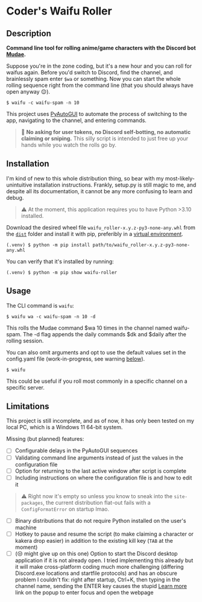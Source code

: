 # Coder's Waifu Roller

## Description

**Command line tool for rolling anime/game characters with the Discord bot [Mudae](https://top.gg/bot/432610292342587392).**

Suppose you're in the zone coding, but it's a new hour and you can roll for waifus again. Before you'd switch to Discord, find the channel, and brainlessly spam enter `$wa` or something. Now you can start the whole rolling sequence right from the command line (that you should always have open anyway :relieved:).
```
$ waifu -c waifu-spam -n 10
```

This project uses [PyAutoGUI](https://pypi.org/project/PyAutoGUI/) to automate the process of switching to the app, navigating to the channel, and entering commands.

> :mega: **No asking for user tokens, no Discord self-botting, no automatic claiming or sniping.** This silly script is intended to just free up your hands while you watch the rolls go by.

## Installation

I'm kind of new to this whole distribution thing, so bear with my most-likely-unintuitive installation instructions. Frankly, setup.py is still magic to me, and despite all its documentation, it cannot be any more confusing to learn and debug.

> :warning: At the moment, this application requires you to have Python >3.10 installed.

Download the desired wheel file `waifu_roller-x.y.z-py3-none-any.whl` from the [`dist`](dist/) folder and install it with pip, preferibly in a [virtual environment](https://docs.python.org/3/tutorial/venv.html).
```
(.venv) $ python -m pip install path/to/waifu_roller-x.y.z-py3-none-any.whl
```
You can verify that it's installed by running:
```
(.venv) $ python -m pip show waifu-roller
```

## Usage

The CLI command is `waifu`:
```
$ waifu wa -c waifu-spam -n 10 -d
```
This rolls the Mudae command $wa 10 times in the channel named waifu-spam. The -d flag appends the daily commands $dk and $daily after the rolling session.

You can also omit arguments and opt to use the default values set in the config.yaml file (work-in-progress, see warning [below](#limitations)).
```
$ waifu
```
This could be useful if you roll most commonly in a specific channel on a specific server.

## Limitations

This project is still incomplete, and as of now, it has only been tested on my local PC, which is a Windows 11 64-bit system.

Missing (but planned) features:
- [ ] Configurable delays in the PyAutoGUI sequences
- [ ] Validating command line arguments instead of just the values in the configuration file
- [ ] Option for returning to the last active window after script is complete
- [ ] Including instructions on where the configuration file is and how to edit it
> :warning: Right now it's empty so unless you know to sneak into the `site-packages`, the current distribution flat-out fails with a `ConfigFormatError` on startup lmao.
- [ ] Binary distributions that do not require Python installed on the user's machine
- [ ] Hotkey to pause and resume the script (to make claiming a character or kakera drop easier) in addition to the existing kill key (`TAB` at the moment)
- [ ] (:unamused: might give up on this one) Option to start the Discord desktop application if it is not already open. I tried implementing this already but it will make cross-platform coding much more challenging (differing Discord.exe locations and startfile protocols) and has an obscure problem I couldn't fix: right after startup, Ctrl+K, then typing in the channel name, sending the ENTER key causes the stupid [Learn more](https://support.discord.com/hc/en-us/articles/115000070311) link on the popup to enter focus and open the webpage